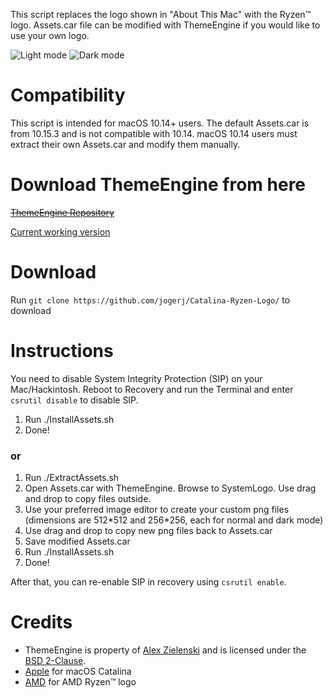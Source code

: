 This script replaces the logo shown in "About This Mac" with the Ryzen™ logo. Assets.car file can be modified with ThemeEngine if you would like to use your own logo.

![Light mode](https://user-images.githubusercontent.com/30559735/74857619-3c228c00-5344-11ea-920a-0e3b143375b8.png)
![Dark mode](https://user-images.githubusercontent.com/30559735/74857487-07163980-5344-11ea-8c5e-b97a31d2db5d.png)

# Compatibility
This script is intended for macOS 10.14+ users. The default Assets.car is from 10.15.3 and is not compatible with 10.14. macOS 10.14 users must extract their own Assets.car and modify them manually.

# Download ThemeEngine from here
~~[ThemeEngine Repository](https://github.com/alexzielenski/ThemeEngine)~~

[Current working version](https://github.com/alexzielenski/ThemeEngine/issues/50#issuecomment-583745606)

# Download
Run `git clone https://github.com/jogerj/Catalina-Ryzen-Logo/` to download

# Instructions
You need to disable System Integrity Protection (SIP) on your Mac/Hackintosh. Reboot to Recovery and run the Terminal and enter `csrutil disable` to disable SIP.

1. Run ./InstallAssets.sh
2. Done!

### or

1. Run ./ExtractAssets.sh
2. Open Assets.car with ThemeEngine. Browse to SystemLogo. Use drag and drop to copy files outside.
3. Use your preferred image editor to create your custom png files (dimensions are 512\*512 and 256\*256, each for normal and dark mode)
4. Use drag and drop to copy new png files back to Assets.car
5. Save modified Assets.car
6. Run ./InstallAssets.sh
7. Done!

After that, you can re-enable SIP in recovery using `csrutil enable`.
# Credits
* ThemeEngine is property of [Alex Zielenski](https://github.com/alexzielenski) and is licensed under the [BSD 2-Clause](https://github.com/alexzielenski/ThemeEngine/blob/v2/LICENSE).
* [Apple](https://apple.com) for macOS Catalina
* [AMD](https://amd.com) for AMD Ryzen™ logo
